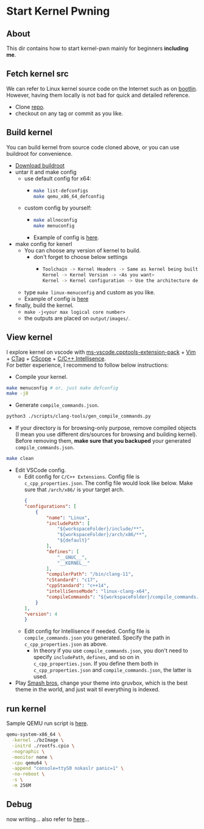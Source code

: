 # Start Kernel Pwning
## About
This dir contains how to start kernel-pwn mainly for beginners **including me**.

## Fetch kernel src
We can refer to Linux kernel source code on the Internet such as on [bootlin](https://elixir.bootlin.com/linux/latest/source/kernel).
However, having them locally is not bad for quick and detailed reference.
- Clone [repo](https://github.com/torvalds/linux).
- checkout on any tag or commit as you like.

## Build kernel
You can build kernel from source code cloned above, or you can use buildroot for convenience.
- [Download buildroot](https://buildroot.org/download.html)
- untar it and make config
  - use default config for x64:
    - ```config_x64.sh
      make list-defconfigs
      make qemu_x86_64_defconfig
      ```
  - custom config by yourself:
    - ```config-custom.sh
      make allnoconfig
      make menuconfig
      ```
    - Example of config is [here](../config/.config).
- make config for kenerl
  - You can choose any version of kernel to build.
    - don't forget to choose below settings
      - ```make-menuconfig.sh
        Toolchain -> Kernel Headers -> Same as kernel being built
        Kernel -> Kernel Version -> <As you want>
        Kernel -> Kernel configuration -> Use the architecture default configuration
  - type `make linux-menuconfig` and custom as you like.
  - Example of config is [here](../config/.config.linux)
- finally, build the kernel.
  - `make -j<your max logical core number>`
  - the outputs are placed on `output/images/`.

## View kernel
I explore kernel on vscode with [ms-vscode.cpptools-extension-pack](https://marketplace.visualstudio.com/items?itemName=ms-vscode.cpptools-extension-pack) + [Vim](https://marketplace.visualstudio.com/items?itemName=vscodevim.vim) + [CTag](https://marketplace.visualstudio.com/items?itemName=jaydenlin.ctags-support) + [CScope](https://marketplace.visualstudio.com/items?itemName=xulion.codescope) + [C/C++ Intellisence](https://marketplace.visualstudio.com/items?itemName=austin.code-gnu-global).  
For better experience, I recommend to follow below instructions:
- Compile your kernel.
 ```compile.sh
 make menuconfig # or, just make defconfig
 make -j8
 ```
- Generate `compile_commands.json`.
```gen.sh
python3 ./scripts/clang-tools/gen_compile_commands.py
```
- If your directory is for browsing-only purpose, remove compiled objects (I mean you use different dirs/sources for browsing and building kernel). Before removing them, **make sure that you backuped** your generated `compile_commands.json`.
```rm.sh
make clean
```
- Edit VSCode config.
  - Edit config for `C/C++ Extensions`. Config file is `c_cpp_properties.json`. The config file would look like below. Make sure that `/arch/x86/` is your target arch.
    ```c_cpp_properties.json
    {
    "configurations": [
        {
            "name": "Linux",
            "includePath": [
                "${workspaceFolder}/include/**",
                "${workspaceFolder}/arch/x86/**",
                "${default}"
            ],
            "defines": [
                "__GNUC__",
                "__KERNEL__"
            ],
            "compilerPath": "/bin/clang-11",
            "cStandard": "c17",
            "cppStandard": "c++14",
            "intelliSenseMode": "linux-clang-x64",
            "compileCommands": "${workspaceFolder}/compile_commands.cp.json"
        }
    ],
    "version": 4
    }
    ```
  - Edit config for Intellisence if needed. Config file is `compile_commands.json` you generated. Specify the path in `c_cpp_properties.json` as above.
    - In theory if you use `compile_commands.json`, you don't need to specify `includePath`, `defines`, and so on in `c_cpp_properties.json`. If you define them both in `c_cpp_properties.json` and `compile_commands.json`, the latter is used.
- Play [Smash bros](https://www.smashbros.com/), change your theme into gruvbox, which is the best theme in the world, and just wait til everything is indexed.

## run kernel
Sample QEMU run script is [here](../test/).
```qemu.sh
qemu-system-x86_64 \
  -kernel ./bzImage \
  -initrd ./rootfs.cpio \
  -nographic \
  -monitor none \
  -cpu qemu64 \
  -append "console=ttyS0 nokaslr panic=1" \
  -no-reboot \
  -s \
  -m 256M
```

## Debug
now writing...
also refer to [here](../test/)...
